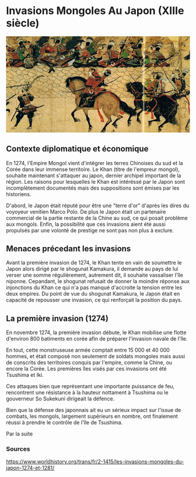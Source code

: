# Invasions Mongoles Au Japon (XIIIe siècle) 

![alt text](assets/fresque_guerre_mongjap.jpg)

## Contexte diplomatique et économique
En 1274, l'Empire Mongol vient d'intégrer les terres Chinoises du sud et la Corée dans leur immense territoire.
Le Khan (titre de l'empreur mongol), souhaite maintenant s'attaquer au japon, dernier archipel important de la région. Les raisons pour lesquelles le Khan est intéréssé par le Japon sont incomplètement documentés mais des suppositions sont émises par les historiens.

D'abord, le Japon était réputé pour être une "terre d'or" d'après les dires du voyoyeur venitien Marco Polo.
De plus le Japon était un partenaire commercial de la partie restante de la Chine au sud, ce qui posait problème aux mongols.
Enfin, la possibilité que ces invasions aient été aussi propulsés par une volonté de prestige ne sont pas non plus à exclure.

## Menaces précedant les invasions

Avant la première invasion de 1274, le Khan tente en vain de soumettre le Japon alors dirigé par le shogunat Kamakura, il demande au pays de lui verser une somme régulièrement, autrement dit, il souhaite vassaliser l'île niponne. Cepandant, le shogunat refusait de donner la moindre réponse aux injonctions du Khan ce qui n'a pas manqué d'accroite la tension entre les deux empires.
Du point de vue du shogunat Kamakura, le Japon était en capacité de repousser une invasion, ce qui renforçait la position du pays.

## La première invasion (1274)

En novembre 1274, la première invasion débute, le Khan mobilise une flotte d'environ 800 batiments en corée afin de préparer l'invasion navale de l'île.

En tout, cette monstruseuse armée comptait entre 15 000 et 40 000 hommes, et était composé non seulement de soldats mongoles mais aussi de conscrits des territoires conquis par l'empire, comme la Chine, ou encore la Corée.
Les premières îles visés par ces invasions ont été Tsushima et Iki.

Ces attaques bien que représentant une importante puissance de feu, rencontrent une résistance à la hauteur nottament à Tsushima ou le gouverneur So Sukekuni dirigeait la défence.

Bien que la défense des japonnais ait eu un sérieux impact sur l'issue de combats, les mongols, largement supérieurs en nombre, ont finalement réussi à prendre le contrôle de l'île de Tsushima.

Par la suite 
### Sources
https://www.worldhistory.org/trans/fr/2-1415/les-invasions-mongoles-du-japon-1274-et-1281/